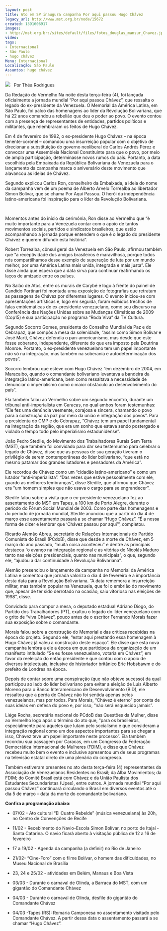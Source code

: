 ```yaml
---
layout: post
title: Ato em SP inaugura campanha Por aqui passou Hugo Chávez
legacy_url: http://www.mst.org.br/node/15672
created: 1391606917
images:
- http://mst.org.br:/sites/default/files/fotos_douglas_mansur_Chavez.jpg
video: 
tags:
- Internacional
- São Paulo
- hugo chávez
Menu: Internacional
Localização: São Paulo
Assuntos: hugo chávez
---
```



![](/sites/default/files/fotos_douglas_mansur_Chavez.jpg)
 
Por Théa Rodrigues

Da Redação do Vermelho
Na noite desta terça-feira (4), foi lançada oficialmente a jornada mundial “Por aqui passou Chávez”, que ressalta o legado do ex-presidente da Venezuela. O Memorial da América Latina, em São Paulo, foi palco das homenagens ao líder da Revolução Bolivariana, que há 22 anos comandou a rebelião que deu o poder ao povo. O evento contou com a presença de representantes de entidades, partidos políticos e militantes, que relembraram os feitos de Hugo Chávez.


Em 4 de fevereiro de 1992, o ex-presidente Hugo Chávez – na época tenente-coronel – comandou uma insurreição popular com o objetivo de direcionar a substituição do governo neoliberal de Carlos Andrés Pérez e convocar uma Assembleia Nacional Constituinte para que o povo, por meio de ampla participação, determinasse novos rumos do país. Portanto, a data escolhida pela Embaixada da República Bolivariana da Venezuela para o lançamento da campanha marca o aniversário deste movimento que alavancou as ideias de Chávez.


Segundo explicou Carlos Ron, conselheiro da Embaixada, a ideia do nome da campanha vem de um poema de Alberto Arvelo Torrealba ao libertador Simon Bolívar, que se chama Por Aqui Passou. O herói da independência latino-americana foi inspiração para o líder da Revolução Bolivariana.

 

Momentos antes do início da cerimônia, Ron disse ao Vermelho que “é muito importante para a Venezuela contar com o apoio de tantos movimentos sociais, partidos e sindicatos brasileiros, que estão acompanhando a jornada porque entendem o que é o legado do presidente Chávez e querem difundir esta história”.


Robert Torrealba, cônsul geral da Venezuela em São Paulo, afirmou também que “a receptividade dos amigos brasileiros é maravilhosa, porque todos nós compartilhamos desse exemplo de superação de luta por um mundo melhor, por uma América Latina mais unida, integrada e mais justa”. Ele disse ainda que espera que a data sirva para continuar reafirmando os laços de amizade entre os países.


No Salão de Atos, entre os murais de Carybé e logo à frente do painel de Candido Portinari foi montada uma exposição de fotografias que retratam as passagens de Chávez por diferentes lugares. O evento iniciou-se com apresentações artísticas e, logo em seguida, foram exibidos trechos de falas emblemáticas do ex-presidente venezuelano, como seu discurso na Conferência das Nações Unidas sobre as Mudanças Climáticas de 2009 (Cop15) e sua participação no programa “Roda Viva” da TV Cultura.


Segundo Socorro Gomes, presidenta do Conselho Mundial da Paz e do Cebrapaz, que compôs a mesa da solenidade, “assim como Simon Bolívar e José Martí, Chávez defendia o pan-americanismo, mas desde que este fosse soberano, independente, diferente do que era imposto pela Doutrina Monroe. Portanto, o ex-presidente venezuelano tem um papel importante não só na integração, mas também na soberania e autodeterminação dos povos”.


Socorro lembrou que esteve com Hugo Chávez “em dezembro de 2004, em Maracaibo, quando o comandante bolivariano levantava a bandeira da integração latino-americana, bem como ressaltava a necessidade de denunciar o imperialismo como o maior obstáculo ao desenvolvimento do país”.


Ela também falou ao Vermelho sobre um segundo encontro, durante um tribunal anti-imperialista em Caracas, no qual ambos foram testemunhas: “Ele fez uma denúncia veemente, corajosa e sincera, chamando o povo para a construção da paz por meio da união e integração dos povos”. Para a presidenta do CMP e do Cebrapaz, “Chávez tem um papel fundamental na integração da região, que era um sonho que estava sendo postergado e violado o tempo todo pelo imperialismo estadunidense”.


João Pedro Stedile, do Movimento dos Trabalhadores Rurais Sem Terra (MST), que também foi convidado para dar seu testemunho para celebrar o legado de Chávez, disse que as pessoas de sua geração tiveram o privilégio de serem contemporâneas do líder bolivariano, “que está no mesmo patamar dos grandes lutadores e pensadores da América”.


Ele recordou de Chávez como um “cidadão latino-americano” e como um lutador “anti-imperialista”. “Das vezes que estive pessoalmente com ele, guardo as melhores lembranças”, disse Stedile, que afirmou que Chávez era “um homem simples que não usava o cargo para se engrandecer”.


Stedile falou sobre a visita que o ex-presidente venezuelano fez ao assentamento do MST em Tapes, a 100 km de Porto Alegre, durante o período do Fórum Social Mundial de 2003. Como parte das homenagens e do período de jornada mundial, Stedile anunciou que a partir do dia 4 de março esse assentamento passará a se chamar “Hugo Chávez”. “É a nossa forma de dizer e lembrar que ‘Chávez passou por aqui’”, completou.


Ricardo Alemão Abreu, secretário de Relações Internacionais do Partido Comunista do Brasil (PCdoB), disse que desde a morte de Chávez, em 5 março do ano passado, “muita coisa aconteceu” e dentre as principais destacou “o avanço na integração regional e as vitórias de Nicolás Maduro tanto nas eleições presidenciais, quanto nas municipais”, o que, segundo ele, “ajudou a dar continuidade à Revolução Bolivariana”.


Alemão presenciou o lançamento da campanha no Memorial da América Latina e comentou que jornada valoriza o dia 4 de fevereiro e a importância desta data para a Revolução Bolivariana. “A data rememora a insurreição militar, mas também popular na Venezuela, que foi o embrião do movimento que, apesar de ter sido derrotado na ocasião, saiu vitorioso nas eleições de 1998”, disse.


Convidado para compor a mesa, o deputado estadual Adriano Diogo, do Partido dos Trabalhadores (PT), exaltou o legado do líder venezuelano com o grito de “viva Chávez”, pouco antes de o escritor Fernando Morais fazer sua exposição sobre o comandante.


Morais falou sobre a construção do Memorial e das críticas recebidas na época do projeto. Segundo ele, “estar aqui prestando essa homenagem à Hugo Chávez já valeu a construção deste espaço”. Ele disse que esta nova campanha lembra a ele a época em que participou da organização de um manifesto intitulado “Se eu fosse venezuelano, votaria em Chávez”, em favor da reeleição do então presidente e que contou com o apoio de diversos intelectuais, inclusive do historiador britânico Eric Hobsbawm e do prefeito de Londres na época.


Depois de contar sobre uma conspiração (que não obteve sucesso) da qual participou ao lado do líder bolivariano para evitar a eleição de Luis Alberto Moreno para o Banco Interamericano de Desenvolvimento (BID), ele ressaltou que a perda de Chávez não foi sentida apenas pelos venezuelanos, mas por todos. Para Morais, “Chávez é eterno” por conta de suas ideias em defesa do povo e, por isso, “não será esquecido jamais”.


Liége Rocha, secretária nacional do PCdoB das Questões da Mulher, disse ao Vermelho logo após o término do ato que, “para os brasileiros, especialmente para aqueles que lutam pelo socialismo e que consideram a integração regional como um dos aspectos importantes para se chegar a isso, Chávez teve um papel importante neste processo”. Ela também recordou sua passagem por Caracas, em um Congresso da Federação Democrática Internacional de Mulheres (FDIM), e disse que Chávez recebeu muito bem o evento e inclusive apresentou um de seus programas na televisão estatal direto de uma plenária do congresso.


Também estiveram presentes no ato desta terça-feira (4) representantes da Associação de Venezuelanos Residentes no Brasil; da Alba Movimientos; da FDIM; do Comitê Brasil está com Chávez e da União Paulista dos Estudantes Secundaristas (Upes), entre outros. A jornada mundial “Por aqui passou Chávez” continuará circulando o Brasil em diversos eventos até o dia 5 de março – data da morte do comandante bolivariano. 


**Confira a programação abaixo:**


- 07/02 - Ato cultural “El Cuatro Rebelde” (música venezuelana) às 20h, no Centro de Convenções de Recife


- 11/02 - Recebimento do Navio-Escola Simon Bolívar, no porto de Itajaí - Santa Catarina. O navio ficará aberto à visitação pública de 12 a 16 de fevereiro


- 17 a 19/02 - Agenda da campanha (a definir) no Rio de Janeiro


- 21/02- “Cine-Foro” com o filme Bolívar, o homem das dificuldades, no Museu Nacional de Brasília


- 23, 24 e 25/02 - atividades em Belém, Manaus e Boa Vista


- 03/03 - Durante o carnaval de Olinda, a Barraca do MST, com um gigantão do Comandante Chávez


- 04/03 - Durante o carnaval de Olinda, desfile do gigantão do Comandante Chávez


- 04/03 -Tapes (RS): Romaria Camponesa no assentamento visitado pelo Comandante Chávez. A partir dessa data o assentamento passará a se chamar “Hugo Chávez”.
 
